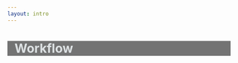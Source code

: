 ```yaml
---
layout: intro
---
```


<div class="ml-20">

# Workflow

</div>

<style>
  .slidev-layout {
    background-image: url('slides/ruphin-slides-open-source-workshop/images/workflow.jpg');
    background-size: contain;
    background-repeat: no-repeat;
    background-position: center;
    background-clip: content-box;
  }

  h1 {
    color: #dde1e3 !important;
    background: #737373;
    padding-left: 1rem;
  }
</style>
